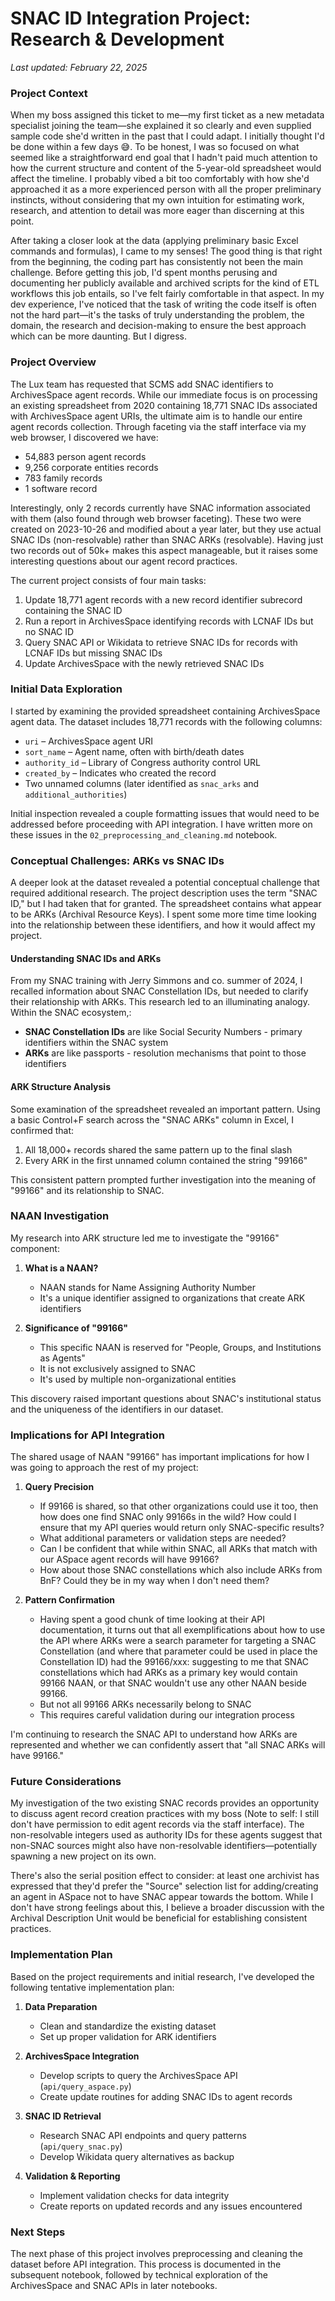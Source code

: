 # SNAC ID Integration Project: Research & Development

*Last updated: February 22, 2025*

### Project Context

When my boss assigned this ticket to me—my first ticket as a new metadata specialist joining the team—she explained it so clearly and even supplied sample code she'd written in the past that I could adapt. I initially thought I'd be done within a few days 😅. To be honest, I was so focused on what seemed like a straightforward end goal that I hadn't paid much attention to how the current structure and content of the 5-year-old spreadsheet would affect the timeline. I probably vibed a bit too comfortably with how she'd approached it as a more experienced person with all the proper preliminary instincts, without considering that my own intuition for estimating work, research, and attention to detail was more eager than discerning at this point.

After taking a closer look at the data (applying preliminary basic Excel commands and formulas), I came to my senses! The good thing is that right from the beginning, the coding part has consistently not been the main challenge. Before getting this job, I'd spent months perusing and documenting her publicly available and archived scripts for the kind of ETL workflows this job entails, so I've felt fairly comfortable in that aspect. In my dev experience, I've noticed that the task of writing the code itself is often not the hard part—it's the tasks of truly understanding the problem, the domain, the research and decision-making to ensure the best approach which can be more daunting. But I digress.

### Project Overview

The Lux team has requested that SCMS add SNAC identifiers to ArchivesSpace agent records. While our immediate focus is on processing an existing spreadsheet from 2020 containing 18,771 SNAC IDs associated with ArchivesSpace agent URIs, the ultimate aim is to handle our entire agent records collection. Through faceting via the staff interface via my web browser, I discovered we have:
- 54,883 person agent records
- 9,256 corporate entities records
- 783 family records
- 1 software record

Interestingly, only 2 records currently have SNAC information associated with them (also found through web browser faceting). These two were created on 2023-10-26 and modified about a year later, but they use actual SNAC IDs (non-resolvable) rather than SNAC ARKs (resolvable). Having just two records out of 50k+ makes this aspect manageable, but it raises some interesting questions about our agent record practices.

The current project consists of four main tasks:
1. Update 18,771 agent records with a new record identifier subrecord containing the SNAC ID
2. Run a report in ArchivesSpace identifying records with LCNAF IDs but no SNAC ID
3. Query SNAC API or Wikidata to retrieve SNAC IDs for records with LCNAF IDs but missing SNAC IDs
4. Update ArchivesSpace with the newly retrieved SNAC IDs

### Initial Data Exploration

I started by examining the provided spreadsheet containing ArchivesSpace agent data. The dataset includes 18,771 records with the following columns:
- `uri` – ArchivesSpace agent URI
- `sort_name` – Agent name, often with birth/death dates
- `authority_id` – Library of Congress authority control URL
- `created_by` – Indicates who created the record
- Two unnamed columns (later identified as `snac_arks` and `additional_authorities`)

Initial inspection revealed a couple formatting issues that would need to be addressed before proceeding with API integration. I have written more on these issues in the `02_preprocessing_and_cleaning.md` notebook.

### Conceptual Challenges: ARKs vs SNAC IDs

A deeper look at the dataset revealed a potential conceptual challenge that required additional research. The project description uses the term "SNAC ID," but I had taken that for granted. The spreadsheet contains what appear to be ARKs (Archival Resource Keys). I spent some more time time looking into the relationship between these identifiers, and how it would affect my project. 

#### Understanding SNAC IDs and ARKs

From my SNAC training with Jerry Simmons and co. summer of 2024, I recalled information about SNAC Constellation IDs, but needed to clarify their relationship with ARKs. This research led to an illuminating analogy. Within the SNAC ecosystem,:

- **SNAC Constellation IDs** are like Social Security Numbers - primary identifiers within the SNAC system
- **ARKs** are like passports - resolution mechanisms that point to those identifiers

#### ARK Structure Analysis

Some examination of the spreadsheet revealed an important pattern. Using a basic Control+F search across the "SNAC ARKs" column in Excel, I confirmed that:

1. All 18,000+ records shared the same pattern up to the final slash
2. Every ARK in the first unnamed column contained the string "99166"

This consistent pattern prompted further investigation into the meaning of "99166" and its relationship to SNAC.

### NAAN Investigation

My research into ARK structure led me to investigate the "99166" component:

1. **What is a NAAN?**
   - NAAN stands for Name Assigning Authority Number
   - It's a unique identifier assigned to organizations that create ARK identifiers

2. **Significance of "99166"**
   - This specific NAAN is reserved for "People, Groups, and Institutions as Agents"
   - It is not exclusively assigned to SNAC
   - It's used by multiple non-organizational entities

This discovery raised important questions about SNAC's institutional status and the uniqueness of the identifiers in our dataset.

### Implications for API Integration

The shared usage of NAAN "99166" has important implications for how I was going to approach the rest of my project:

1. **Query Precision**
   - If 99166 is shared, so that other organizations could use it too, then how does one find SNAC only 99166s in the wild? How could I ensure that my API queries would return only SNAC-specific results?
   - What additional parameters or validation steps are needed?
   - Can I be confident that while within SNAC, all ARKs that match with our ASpace agent records will have 99166?
   - How about those SNAC constellations which also include ARKs from BnF? Could they be in my way when I don't need them?

2. **Pattern Confirmation**
   - Having spent a good chunk of time looking at their API documentation, it turns out that all exemplifications about how to use the API where ARKs were a search parameter for targeting a SNAC Constellation (and where that parameter could be used in place the Constellation ID) had the 99166/xxx: suggesting to me that SNAC constellations which had ARKs as a primary key would contain 99166 NAAN, or that SNAC wouldn't use any other NAAN beside 99166.
   - But not all 99166 ARKs necessarily belong to SNAC
   - This requires careful validation during our integration process

I'm continuing to research the SNAC API to understand how ARKs are represented and whether we can confidently assert that "all SNAC ARKs will have 99166."

### Future Considerations

My investigation of the two existing SNAC records provides an opportunity to discuss agent record creation practices with my boss (Note to self: I still don't have permission to edit agent records via the staff interface). The non-resolvable integers used as authority IDs for these agents suggest that non-SNAC sources might also have non-resolvable identifiers—potentially spawning a new project on its own.

There's also the serial position effect to consider: at least one archivist has expressed that they'd prefer the "Source" selection list for adding/creating an agent in ASpace not to have SNAC appear towards the bottom. While I don't have strong feelings about this, I believe a broader discussion with the Archival Description Unit would be beneficial for establishing consistent practices.

### Implementation Plan

Based on the project requirements and initial research, I've developed the following tentative implementation plan:

1. **Data Preparation**
   - Clean and standardize the existing dataset
   - Set up proper validation for ARK identifiers

2. **ArchivesSpace Integration**
   - Develop scripts to query the ArchivesSpace API (`api/query_aspace.py`)
   - Create update routines for adding SNAC IDs to agent records

3. **SNAC ID Retrieval**
   - Research SNAC API endpoints and query patterns (`api/query_snac.py`)
   - Develop Wikidata query alternatives as backup

4. **Validation & Reporting**
   - Implement validation checks for data integrity
   - Create reports on updated records and any issues encountered

### Next Steps

The next phase of this project involves preprocessing and cleaning the dataset before API integration. This process is documented in the subsequent notebook, followed by technical exploration of the ArchivesSpace and SNAC APIs in later notebooks.